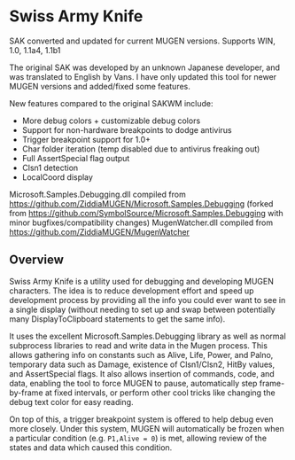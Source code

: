 # Swiss Army Knife
SAK converted and updated for current MUGEN versions. Supports WIN, 1.0, 1.1a4, 1.1b1

The original SAK was developed by an unknown Japanese developer, and was translated to English by Vans. I have only updated this tool for newer MUGEN versions and added/fixed some features.

New features compared to the original SAKWM include:
- More debug colors + customizable debug colors
- Support for non-hardware breakpoints to dodge antivirus
- Trigger breakpoint support for 1.0+
- Char folder iteration (temp disabled due to antivirus freaking out)
- Full AssertSpecial flag output
- Clsn1 detection
- LocalCoord display

Microsoft.Samples.Debugging.dll compiled from https://github.com/ZiddiaMUGEN/Microsoft.Samples.Debugging (forked from https://github.com/SymbolSource/Microsoft.Samples.Debugging with minor bugfixes/compatibility changes)
MugenWatcher.dll compiled from https://github.com/ZiddiaMUGEN/MugenWatcher

## Overview

Swiss Army Knife is a utility used for debugging and developing MUGEN characters. The idea is to reduce development effort and speed up development process by providing all the info you could ever want to see in a single display (without needing to set up and swap between potentially many DisplayToClipboard statements to get the same info).

It uses the excellent Microsoft.Samples.Debugging library as well as normal subprocess libraries to read and write data in the Mugen process. This allows gathering info on constants such as Alive, Life, Power, and Palno, temporary data such as Damage, existence of Clsn1/Clsn2, HitBy values, and AssertSpecial flags. It also allows insertion of commands, code, and data, enabling the tool to force MUGEN to pause, automatically step frame-by-frame at fixed intervals, or perform other cool tricks like changing the debug text color for easy reading.

On top of this, a trigger breakpoint system is offered to help debug even more closely. Under this system, MUGEN will automatically be frozen when a particular condition (e.g. `P1,Alive = 0`) is met, allowing review of the states and data which caused this condition.
